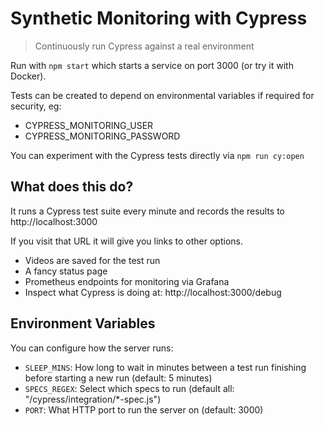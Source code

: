 # Synthetic Monitoring with Cypress

> Continuously run Cypress against a real environment

Run with `npm start` which starts a service on port 3000 (or try it with Docker).

Tests can be created to depend on environmental variables if required for security, eg:

- CYPRESS_MONITORING_USER
- CYPRESS_MONITORING_PASSWORD

You can experiment with the Cypress tests directly via `npm run cy:open`

## What does this do?

It runs a Cypress test suite every minute and records the results to http://localhost:3000

If you visit that URL it will give you links to other options.

- Videos are saved for the test run
- A fancy status page
- Prometheus endpoints for monitoring via Grafana
- Inspect what Cypress is doing at: http://localhost:3000/debug

## Environment Variables

You can configure how the server runs:

- `SLEEP_MINS`: How long to wait in minutes between a test run finishing before starting a new run (default: 5 minutes)
- `SPECS_REGEX`: Select which specs to run (default all: "/cypress/integration/\*-spec.js")
- `PORT`: What HTTP port to run the server on (default: 3000)


